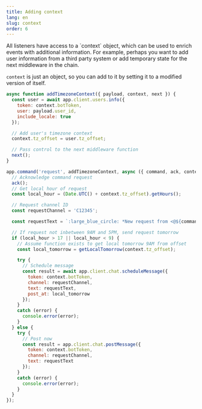 ```yaml
---
title: Adding context
lang: en
slug: context
order: 6
---
```


<div class="section-content">
All listeners have access to a `context` object, which can be used to enrich events with additional information. For example, perhaps you want to add user information from a third party system or add temporary state for the next middleware in the chain.

`context` is just an object, so you can add to it by setting it to a modified version of itself.
</div>

```javascript
async function addTimezoneContext({ payload, context, next }) {
  const user = await app.client.users.info({
    token: context.botToken,
    user: payload.user_id,
    include_locale: true
  });

  // Add user's timezone context
  context.tz_offset = user.tz_offset;

  // Pass control to the next middleware function
  next();
}

app.command('request', addTimezoneContext, async ({ command, ack, context }) => {
  // Acknowledge command request
  ack();
  // Get local hour of request
  const local_hour = (Date.UTC() + context.tz_offset).getHours();

  // Request channel ID
  const requestChannel = 'C12345';

  const requestText = `:large_blue_circle: *New request from <@${command.user_id}>*: ${command.text}`;

  // If request not inbetween 9AM and 5PM, send request tomorrow
  if (local_hour > 17 || local_hour < 9) {
    // Assume function exists to get local tomorrow 9AM from offset
    const local_tomorrow = getLocalTomorrow(context.tz_offset);

    try {
      // Schedule message
      const result = await app.client.chat.scheduleMessage({
        token: context.botToken,
        channel: requestChannel,
        text: requestText,
        post_at: local_tomorrow
      });
    }
    catch (error) {
      console.error(error);
    }
  } else {
    try {
      // Post now
      const result = app.client.chat.postMessage({
        token: context.botToken,
        channel: requestChannel,
        text: requestText
      });
    }
    catch (error) {
      console.error(error);
    }
  }
});
```
